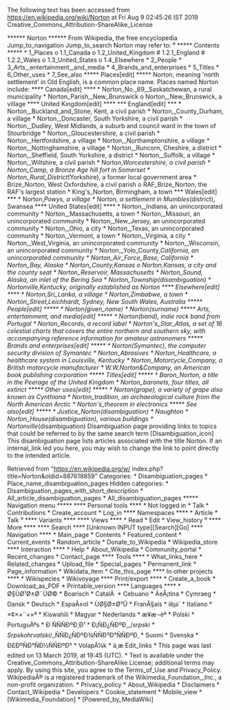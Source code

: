 The following text has been accessed from https://en.wikipedia.org/wiki/Norton at Fri Aug 9 02:45:26 IST 2019
Creative_Commons_Attribution-ShareAlike_License




















****** Norton ******
From Wikipedia, the free encyclopedia
Jump_to_navigation Jump_to_search
Norton may refer to:
⁰
***** Contents *****
    * 1_Places
          o 1.1_Canada
          o 1.2_United_Kingdom
                # 1.2.1_England
                # 1.2.2_Wales
          o 1.3_United_States
          o 1.4_Elsewhere
    * 2_People
    * 3_Arts,_entertainment,_and_media
    * 4_Brands_and_enterprises
    * 5_Titles
    * 6_Other_uses
    * 7_See_also
***** Places[edit] *****
Norton, meaning 'north settlement' in Old English, is a common place name.
Places named Norton include:
**** Canada[edit] ****
    * Norton_No._69,_Saskatchewan, a rural municipality
    * Norton_Parish,_New_Brunswick
          o Norton,_New_Brunswick, a village
**** United Kingdom[edit] ****
*** England[edit] ***
    * Norton,_Buckland_and_Stone, Kent, a civil parish
    * Norton,_County_Durham, a village
    * Norton,_Doncaster, South Yorkshire, a civil parish
    * Norton,_Dudley, West Midlands, a suburb and council ward in the town of
      Stourbridge
    * Norton,_Gloucestershire, a civil parish
    * Norton,_Hertfordshire, a village
    * Norton,_Northamptonshire, a village
    * Norton,_Nottinghamshire, a village
    * Norton,_Runcorn, Cheshire, a district
    * Norton,_Sheffield, South Yorkshire, a district
    * Norton,_Suffolk, a village
    * Norton,_Wiltshire, a civil parish
    * Norton,_Worcestershire, a civil parish
    * Norton_Camp, a Bronze Age hill fort in Somerset
    * Norton_Rural_District_(Yorkshire), a former local government area
    * Brize_Norton, West Oxfordshire, a civil parish
          o RAF_Brize_Norton, the RAF's largest station
    * King's_Norton, Birmingham, a town
*** Wales[edit] ***
    * Norton,_Powys, a village
    * Norton, a settlement in Mumbles_(district), Swansea
**** United States[edit] ****
    * Norton,_Indiana, an unincorporated community
    * Norton,_Massachusetts, a town
    * Norton,_Missouri, an unincorporated community
    * Norton,_New_Jersey, an unincorporated community
    * Norton,_Ohio, a city
    * Norton,_Texas, an unincorporated community
    * Norton,_Vermont, a town
    * Norton,_Virginia, a city
    * Norton,_West_Virginia, an unincorporated community
    * Norton,_Wisconsin, an unincorporated community
    * Norton,_Yolo_County,_California, an unincorporated community
    * Norton_Air_Force_Base, California
    * Norton_Bay, Alaska
    * Norton_County,_Kansas
          o Norton,_Kansas, a city and the county seat
    * Norton_Reservoir, Massachusetts
    * Norton_Sound, Alaska, an inlet of the Bering Sea
    * Norton_Township_(disambiguation)
    * Nortonville,_Kentucky, originally established as Norton
**** Elsewhere[edit] ****
    * Norton,_Sri_Lanka, a village
    * Norton,_Zimbabwe, a town
    * Norton_Street,_Leichhardt, Sydney, New South Wales, Australia
***** People[edit] *****
    * Norton_(given_name)
    * Norton_(surname)
***** Arts, entertainment, and media[edit] *****
    * Norton_(band), indie rock band from Portugal
    * Norton_Records, a record label
    * Norton's_Star_Atlas, a set of 16 celestial charts that covers the entire
      northern and southern sky, with accompanying reference information for
      amateur astronomers
***** Brands and enterprises[edit] *****
    * Norton_(Symantec), the computer security division of Symantec
    * Norton_Abrasives
    * Norton_Healthcare, a healthcare system in Louisville, Kentucky
    * Norton_Motorcycle_Company, a British motorcycle manufacturer
    * W._W._Norton_&_Company, an American book publishing corporation
***** Titles[edit] *****
    * Baron_Norton, a title in the Peerage of the United Kingdom
    * Norton_baronets, four titles, all extinct
***** Other uses[edit] *****
    * Norton_(grape), a variety of grape also known as Cynthiana
    * Norton_tradition, an archaeological culture from the North American
      Arctic
    * Norton's_theorem in electronics
***** See also[edit] *****
    * Justice_Norton_(disambiguation)
    * Naughton
    * Norton_House_(disambiguation), various buildings
    * Nortonville_(disambiguation)
                      Disambiguation page providing links to topics that could
                      be referred to by the same search term
[Disambiguation_icon] This disambiguation page lists articles associated with
                      the title Norton.
                      If an internal_link led you here, you may wish to change
                      the link to point directly to the intended article.

Retrieved from "https://en.wikipedia.org/w/
index.php?title=Norton&oldid=887618859"
Categories:
    * Disambiguation_pages
    * Place_name_disambiguation_pages
Hidden categories:
    * Disambiguation_pages_with_short_description
    * All_article_disambiguation_pages
    * All_disambiguation_pages
***** Navigation menu *****
**** Personal tools ****
    * Not logged in
    * Talk
    * Contributions
    * Create_account
    * Log_in
**** Namespaces ****
    * Article
    * Talk
⁰
**** Variants ****
**** Views ****
    * Read
    * Edit
    * View_history
⁰
**** More ****
**** Search ****
[Unknown INPUT type][Search][Go]
**** Navigation ****
    * Main_page
    * Contents
    * Featured_content
    * Current_events
    * Random_article
    * Donate_to_Wikipedia
    * Wikipedia_store
**** Interaction ****
    * Help
    * About_Wikipedia
    * Community_portal
    * Recent_changes
    * Contact_page
**** Tools ****
    * What_links_here
    * Related_changes
    * Upload_file
    * Special_pages
    * Permanent_link
    * Page_information
    * Wikidata_item
    * Cite_this_page
**** In other projects ****
    * Wikispecies
    * Wikivoyage
**** Print/export ****
    * Create_a_book
    * Download_as_PDF
    * Printable_version
**** Languages ****
    * Ø§ÙØ¹Ø±Ø¨ÙØ©
    * Boarisch
    * CatalÃ 
    * Cebuano
    * ÄeÅ¡tina
    * Cymraeg
    * Dansk
    * Deutsch
    * EspaÃ±ol
    * ÙØ§Ø±Ø³Û
    * FranÃ§ais
    * íêµ­ì´
    * Italiano
    * ×¢××¨××ª
    * Kiswahili
    * Magyar
    * Nederlands
    * æ¥æ¬èª
    * Polski
    * PortuguÃªs
    * Ð ÑÑÑÐºÐ¸Ð¹
    * Ð¡ÑÐ¿ÑÐºÐ¸_/_srpski
    * Srpskohrvatski_/_ÑÑÐ¿ÑÐºÐ¾ÑÑÐ²Ð°ÑÑÐºÐ¸
    * Suomi
    * Svenska
    * Ð£ÐºÑÐ°ÑÐ½ÑÑÐºÐ°
    * VolapÃ¼k
    * ä¸­æ
Edit_links
    * This page was last edited on 13 March 2019, at 19:45 (UTC).
    * Text is available under the Creative_Commons_Attribution-ShareAlike
      License; additional terms may apply. By using this site, you agree to the
      Terms_of_Use and Privacy_Policy. WikipediaÂ® is a registered trademark of
      the Wikimedia_Foundation,_Inc., a non-profit organization.
    * Privacy_policy
    * About_Wikipedia
    * Disclaimers
    * Contact_Wikipedia
    * Developers
    * Cookie_statement
    * Mobile_view
    * [Wikimedia_Foundation]
    * [Powered_by_MediaWiki]
